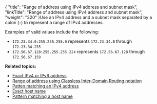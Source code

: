 {
    "title": "Range of address using IPv4 address and subnet mask",
    "linkTitle": "Range of address using IPv4 address and subnet mask",
    "weight": "320"
}Use an IPv4 address and a subnet mask separated by a colon (`:`) to represent a range of IPv4 addresses.

Examples of valid values include the following:

-   `172.23.34.0:255.255.255.0` represents `172.23.34.0` through `172.23.34.255`
-   `172.56.67.128:255.255.255.224` represents `172.56.67.128` through `172.56.67.159`

**Related topics:**

-   <a href="../r_st_exact_ipv4_ipv6_address" class="MCXref xref">Exact IPv4 or IPv6 address</a>
-   <a href="../r_st_classless_inter-domain_routing_notation" class="MCXref xref">Range of address using Classless Inter-Domain Routing notation</a>
-   <a href="../r_st_patten_matching_ipv4_address" class="MCXref xref">Patten matching an IPv4 address</a>
-   <a href="../r_st_exact_host_name" class="MCXref xref">Exact host name</a>
-   <a href="../r_st_pattern_matching_host_name" class="MCXref xref">Pattern matching a host name</a>
